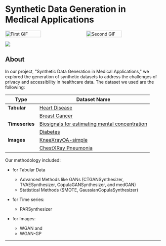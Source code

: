 # Synthetic Data Generation in Medical Applications
<div style="display: flex; justify-content: space-between;">
  <img src="https://github.com/helenmand/project-in-advanced-topics-in-ML-DWS-SS24/blob/main/assets/wgangpgif2.gif" alt="First GIF" style="width: 48%;">
  <img src="https://github.com/helenmand/project-in-advanced-topics-in-ML-DWS-SS24/blob/main/assets/wgangpgif2.gif" alt="Second GIF" style="width: 48%;">
</div>

![](https://github.com/helenmand/project-in-advanced-topics-in-ML-DWS-SS24/blob/main/assets/wgangpgif2.gif)

## About
In our project, "Synthetic Data Generation in Medical Applications," we explored the generation of synthetic datasets to address the challenges of privacy and accessibility in healthcare data. 
The dataset we used are the following:

| Type       | Dataset Name                                            
|------------|---------------------------------------------------------
| **Tabular**| [Heart Disease](https://archive.ics.uci.edu/dataset/45/heart+disease)|
|            | [Breast Cancer](https://archive.ics.uci.edu/dataset/17/breast+cancer+wisconsin+diagnostic)|
| **Timeseries** | [Biosignals for estimating mental concentration](https://ieee-dataport.org/open-access/baseline-dataset-biosignals-estimating-mental-concentration)      |
|            | [Diabetes](https://archive.ics.uci.edu/dataset/34/diabetes)          |
| **Images** |[KneeXrayOA-simple](https://www.kaggle.com/datasets/tommyngx/kneexrayoa-simple?resource=download) |
|            |[ChestXRay Pneumonia](https://www.kaggle.com/datasets/paultimothymooney/chest-xray-pneumonia)        |

Our methodology included:
- for Tabular Data
  - Advanced Methods like GANs (CTGANSynthesizer, TVAESynthesizer, CopulaGANSynthesizer, and medGAN)
  - Statistical Methods (SMOTE, GaussianCopulaSynthesizer) 

- for Time series:
  - PARSynthesizer 

- for Images:
  - WGAN and
  - WGAN-GP
---


